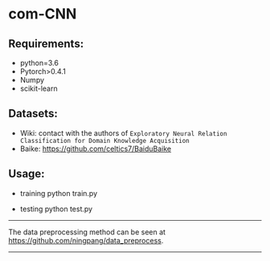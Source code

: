 # com-CNN

Requirements:
----
* python=3.6
* Pytorch>0.4.1
* Numpy
* scikit-learn

Datasets:
----
* Wiki: contact with the authors of `Exploratory Neural Relation Classification for Domain Knowledge Acquisition`
* Baike: https://github.com/celtics7/BaiduBaike

Usage:
----
* training
python train.py 

* testing
python test.py



****
The data preprocessing method can be seen at https://github.com/ningpang/data_preprocess.
****
